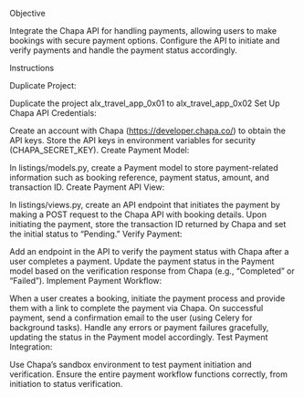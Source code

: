 Objective

Integrate the Chapa API for handling payments, allowing users to make bookings with secure payment options. Configure the API to initiate and verify payments and handle the payment status accordingly.

Instructions

Duplicate Project:

Duplicate the project alx_travel_app_0x01 to alx_travel_app_0x02
Set Up Chapa API Credentials:

Create an account with Chapa (https://developer.chapa.co/) to obtain the API keys.
Store the API keys in environment variables for security (CHAPA_SECRET_KEY).
Create Payment Model:

In listings/models.py, create a Payment model to store payment-related information such as booking reference, payment status, amount, and transaction ID.
Create Payment API View:

In listings/views.py, create an API endpoint that initiates the payment by making a POST request to the Chapa API with booking details.
Upon initiating the payment, store the transaction ID returned by Chapa and set the initial status to “Pending.”
Verify Payment:

Add an endpoint in the API to verify the payment status with Chapa after a user completes a payment.
Update the payment status in the Payment model based on the verification response from Chapa (e.g., “Completed” or “Failed”).
Implement Payment Workflow:

When a user creates a booking, initiate the payment process and provide them with a link to complete the payment via Chapa.
On successful payment, send a confirmation email to the user (using Celery for background tasks).
Handle any errors or payment failures gracefully, updating the status in the Payment model accordingly.
Test Payment Integration:

Use Chapa’s sandbox environment to test payment initiation and verification.
Ensure the entire payment workflow functions correctly, from initiation to status verification.

